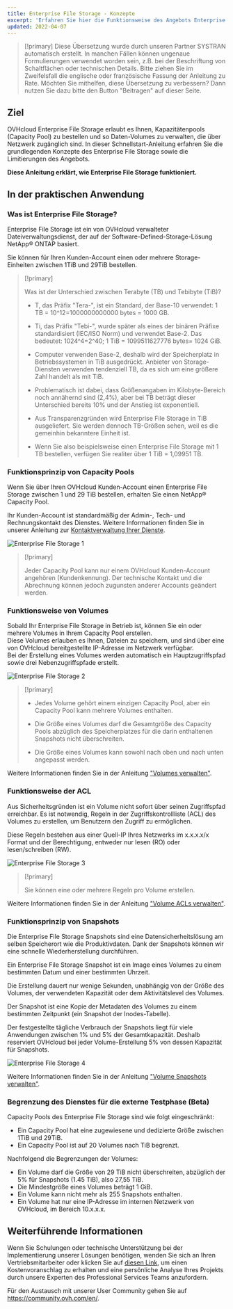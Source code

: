 ```yaml
---
title: Enterprise File Storage - Konzepte
excerpt: 'Erfahren Sie hier die Funktionsweise des Angebots Enterprise File Storage'
updated: 2022-04-07
---
```


> [!primary]
> Diese Übersetzung wurde durch unseren Partner SYSTRAN automatisch erstellt. In manchen Fällen können ungenaue Formulierungen verwendet worden sein, z.B. bei der Beschriftung von Schaltflächen oder technischen Details. Bitte ziehen Sie im Zweifelsfall die englische oder französische Fassung der Anleitung zu Rate. Möchten Sie mithelfen, diese Übersetzung zu verbessern? Dann nutzen Sie dazu bitte den Button "Beitragen" auf dieser Seite.
>

## Ziel

OVHcloud Enterprise File Storage erlaubt es Ihnen, Kapazitätenpools (Capacity Pool) zu bestellen und so Daten-Volumes zu verwalten, die über Netzwerk zugänglich sind.
In dieser Schnellstart-Anleitung erfahren Sie die grundlegenden Konzepte des Enterprise File Storage sowie die Limitierungen des Angebots.

**Diese Anleitung erklärt, wie Enterprise File Storage funktioniert.**

## In der praktischen Anwendung

### Was ist Enterprise File Storage?

Enterprise File Storage ist ein von OVHcloud verwalteter Dateiverwaltungsdienst, der auf der Software-Defined-Storage-Lösung NetApp&#174; ONTAP basiert.

Sie können für Ihren Kunden-Account einen oder mehrere Storage-Einheiten zwischen 1TiB und 29TiB bestellen.

> [!primary]
>
> Was ist der Unterschied zwischen Terabyte (TB) und Tebibyte (TiB)?
>
> - T, das Präfix "Tera-", ist ein Standard, der Base-10 verwendet: 1 TB = 10^12=1000000000000 bytes = 1000 GB.
>
> - Ti, das Präfix "Tebi-", wurde später als eines der binären Präfixe standardisiert (IEC/ISO Norm) und verwendet Base-2. Das bedeutet: 1024^4=2^40; 1 TiB = 1099511627776 bytes= 1024 GiB.
>
> - Computer verwenden Base-2, deshalb wird der Speicherplatz in Betriebssystemen in TiB ausgedrückt. Anbieter von Storage-Diensten verwenden tendenziell TB, da es sich um eine größere Zahl handelt als mit TiB.
>
> - Problematisch ist dabei, dass Größenangaben im Kilobyte-Bereich noch annähernd sind (2,4%), aber bei TB beträgt dieser Unterschied bereits 10% und der Anstieg ist exponentiell.
>
> - Aus Transparenzgründen wird Enterprise File Storage in TiB ausgeliefert. Sie werden dennoch TB-Größen sehen, weil es die gemeinhin bekanntere Einheit ist.
>
> - Wenn Sie also beispielsweise einen Enterprise File Storage mit 1 TB bestellen, verfügen Sie realiter über 1 TiB = 1,09951 TB.
>

### Funktionsprinzip von Capacity Pools

Wenn Sie über Ihren OVHcloud Kunden-Account einen Enterprise File Storage zwischen 1 und 29 TiB bestellen, erhalten Sie einen NetApp&#174; Capacity Pool.

Ihr Kunden-Account ist standardmäßig der Admin-, Tech- und Rechnungskontakt des Dienstes. Weitere Informationen finden Sie in unserer Anleitung zur [Kontaktverwaltung Ihrer Dienste](/pages/account_and_service_management/account_information/managing_contacts).

![Enterprise File Storage 1](images/Netapp_Concept_1.png)

> [!primary]
>
> Jeder Capacity Pool kann nur einem OVHcloud Kunden-Account angehören (Kundenkennung). Der technische Kontakt und die Abrechnung können jedoch zugunsten anderer Accounts geändert werden.
>

### Funktionsweise von Volumes

Sobald Ihr Enterprise File Storage in Betrieb ist, können Sie ein oder mehrere Volumes in Ihrem Capacity Pool erstellen.
<br>Diese Volumes erlauben es Ihnen, Dateien zu speichern, und sind über eine von OVHcloud bereitgestellte IP-Adresse im Netzwerk verfügbar.
<br>Bei der Erstellung eines Volumes werden automatisch ein Hauptzugriffspfad sowie drei Nebenzugriffspfade erstellt.

![Enterprise File Storage 2](images/Netapp_Concept_2.png)

> [!primary]
>
> - Jedes Volume gehört einem einzigen Capacity Pool, aber ein Capacity Pool kann mehrere Volumes enthalten.
>
> - Die Größe eines Volumes darf die Gesamtgröße des Capacity Pools abzüglich des Speicherplatzes für die darin enthaltenen Snapshots nicht überschreiten.
>
> - Die Größe eines Volumes kann sowohl nach oben und nach unten angepasst werden.
>

Weitere Informationen finden Sie in der Anleitung ["Volumes verwalten"](/pages/storage_and_backup/file_storage/enterprise_file_storage/netapp_volumes).

### Funktionsweise der ACL

Aus Sicherheitsgründen ist ein Volume nicht sofort über seinen Zugriffspfad erreichbar. Es ist notwendig, Regeln in der Zugriffskontrollliste (ACL) des Volumes zu erstellen, um Benutzern den Zugriff zu ermöglichen.

Diese Regeln bestehen aus einer Quell-IP Ihres Netzwerks im x.x.x.x/x Format und der Berechtigung, entweder nur lesen (RO) oder lesen/schreiben (RW).

![Enterprise File Storage 3](images/Netapp_Concept_3.png)

> [!primary]
>
> Sie können eine oder mehrere Regeln pro Volume erstellen.
>

Weitere Informationen finden Sie in der Anleitung ["Volume ACLs verwalten"](/pages/storage_and_backup/file_storage/enterprise_file_storage/netapp_volume_acl).

### Funktionsprinzip von Snapshots

Die Enterprise File Storage Snapshots sind eine Datensicherheitslösung am selben Speicherort wie die Produktivdaten. Dank der Snapshots können wir eine schnelle Wiederherstellung durchführen.

Ein Enterprise File Storage Snapshot ist ein Image eines Volumes zu einem bestimmten Datum und einer bestimmten Uhrzeit.

Die Erstellung dauert nur wenige Sekunden, unabhängig von der Größe des Volumes, der verwendeten Kapazität oder dem Aktivitätslevel des Volumes.

Der Snapshot ist eine Kopie der Metadaten des Volumes zu einem bestimmten Zeitpunkt (ein Snapshot der Inodes-Tabelle).

Der festgestellte tägliche Verbrauch der Snapshots liegt für viele Anwendungen zwischen 1% und 5% der Gesamtkapazität. Deshalb reserviert OVHcloud bei jeder Volume-Erstellung 5% von dessen Kapazität für Snapshots.

![Enterprise File Storage 4](images/Netapp_Concept_4.png)

Weitere Informationen finden Sie in der Anleitung ["Volume Snapshots verwalten"](/pages/storage_and_backup/file_storage/enterprise_file_storage/netapp_volume_snapshots).

### Begrenzung des Dienstes für die externe Testphase (Beta)

Capacity Pools des Enterprise File Storage sind wie folgt eingeschränkt:

- Ein Capacity Pool hat eine zugewiesene und dedizierte Größe zwischen 1TiB und 29TiB.
- Ein Capacity Pool ist auf 20 Volumes nach TiB begrenzt.

Nachfolgend die Begrenzungen der Volumes:

- Ein Volume darf die Größe von 29 TiB nicht überschreiten, abzüglich der 5% für Snapshots (1.45 TiB), also 27,55 TiB.
- Die Mindestgröße eines Volumes beträgt 1 GiB.
- Ein Volume kann nicht mehr als 255 Snapshots enthalten.
- Ein Volume hat nur eine IP-Adresse im internen Netzwerk von OVHcloud, im Bereich 10.x.x.x.

## Weiterführende Informationen

Wenn Sie Schulungen oder technische Unterstützung bei der Implementierung unserer Lösungen benötigen, wenden Sie sich an Ihren Vertriebsmitarbeiter oder klicken Sie auf [diesen Link](https://www.ovhcloud.com/de/professional-services/), um einen Kostenvoranschlag zu erhalten und eine persönliche Analyse Ihres Projekts durch unsere Experten des Professional Services Teams anzufordern.

Für den Austausch mit unserer User Community gehen Sie auf <https://community.ovh.com/en/>.
